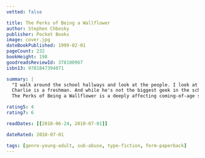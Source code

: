 ```yaml
---
vetted: false

title: The Perks of Being a Wallflower
author: Stephen Chbosky
publisher: Pocket Books
image: cover.jpg
dateBookPublished: 1999-02-01
pageCount: 232
bookHeight: 198
goodreadsReviewId: 378100967
isbn13: 9781847394071

summary: |
  "I walk around the school hallways and look at the people. I look at the teachers and wonder why they're here. Not in a mean way. In a curious way. It's like looking at all the students and wondering who's had their heart broken that day…or wondering who did the heart breaking and wondering why."
  Charlie is a freshman. And while he's not the biggest geek in the school, he is by no means popular. Shy, introspective, intelligent beyond his years yet socially awkward, he is a wallflower, caught between trying to live his life and trying to run from it. Charlie is attempting to navigate his way through uncharted territory: the world of first dates and mixed tapes, family dramas and new friends; the world of sex, drugs, and The Rocky Horror Picture Show, when all one requires is that perfect song on that perfect drive to feel infinite. But Charlie can't stay on the sideline forever. Standing on the fringes of life offers a unique perspective. But there comes a time to see what it looks like from the dance floor.
  The Perks of Being a Wallflower is a deeply affecting coming-of-age story that will spirit you back to those wild and poignant roller-coaster days known as growing up.

rating5: 4
rating7: 6

readDates: [[2010-06-24, 2010-07-01]]

dateRated: 2010-07-01

tags: [genre-young-adult, sub-abuse, type-fiction, form-paperback]
---
```

